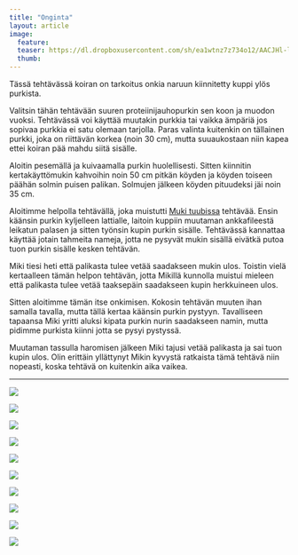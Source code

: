 ```yaml
---
title: "Onginta"
layout: article
image:
  feature:
  teaser: https://dl.dropboxusercontent.com/sh/ea1wtnz7z734o12/AACJHl-lgHbDCrXxK4Sb3W_ha/aktivointi/onginta/DS15029-245px.jpg
  thumb:
---
```


Tässä tehtävässä koiran on tarkoitus onkia naruun kiinnitetty kuppi ylös purkista.

Valitsin tähän tehtävään suuren proteiinijauhopurkin sen koon ja muodon vuoksi. Tehtävässä voi käyttää muutakin purkkia tai vaikka ämpäriä jos sopivaa purkkia ei satu olemaan tarjolla. Paras valinta kuitenkin on tällainen purkki, joka on riittävän korkea (noin 30 cm), mutta suuaukostaan niin kapea ettei koiran pää mahdu siitä sisälle.

Aloitin pesemällä ja kuivaamalla purkin huolellisesti. Sitten kiinnitin kertakäyttömukin kahvoihin noin 50 cm pitkän köyden ja köyden toiseen päähän solmin puisen palikan. Solmujen jälkeen köyden pituudeksi jäi noin 35 cm.

Aloitimme helpolla tehtävällä, joka muistutti [Muki tuubissa](http://minimuutti.com/aktivointi/muki-tuubissa/) tehtävää. Ensin käänsin purkin kyljelleen lattialle, laitoin kuppiin muutaman ankkafileestä leikatun palasen ja sitten työnsin kupin purkin sisälle. Tehtävässä kannattaa käyttää jotain tahmeita nameja, jotta ne pysyvät mukin sisällä eivätkä putoa tuon purkin sisälle kesken tehtävän.

Miki tiesi heti että palikasta tulee vetää saadakseen mukin ulos. Toistin vielä kertaalleen tämän helpon tehtävän, jotta Mikillä kunnolla muistui mieleen että palikasta tulee vetää taaksepäin saadakseen kupin herkkuineen ulos.

Sitten aloitimme tämän itse onkimisen. Kokosin tehtävän muuten ihan samalla tavalla, mutta tällä kertaa käänsin purkin pystyyn. Tavalliseen tapaansa Miki yritti aluksi kipata purkin nurin saadakseen namin, mutta pidimme purkista kiinni jotta se pysyi pystyssä.

Muutaman tassulla haromisen jälkeen Miki tajusi vetää palikasta ja sai tuon kupin ulos. Olin erittäin yllättynyt Mikin kyvystä ratkaista tämä tehtävä niin nopeasti, koska tehtävä on kuitenkin aika vaikea.

---

[![](https://dl.dropboxusercontent.com/sh/ea1wtnz7z734o12/AAC-ycToqEOfqbQujK-BFjvHa/aktivointi/onginta/DS14851-800px.jpg)](https://dl.dropboxusercontent.com/sh/ea1wtnz7z734o12/AADyOc7mKoGCAGwB_NlZVD_xa/aktivointi/onginta/DS14851.jpg)

[![](https://dl.dropboxusercontent.com/sh/ea1wtnz7z734o12/AADdWLNuHjRNtgyAioWy09yPa/aktivointi/onginta/DS14853-800px.jpg)](https://dl.dropboxusercontent.com/sh/ea1wtnz7z734o12/AABG_I9XlCPg7GPF8KCquLoYa/aktivointi/onginta/DS14853.jpg)

[![](https://dl.dropboxusercontent.com/sh/ea1wtnz7z734o12/AAA6oEk-8dLF61pJro1VIyfza/aktivointi/onginta/DS14856-800px.jpg)](https://dl.dropboxusercontent.com/sh/ea1wtnz7z734o12/AAAByqkEGJ--x1orYUZLXjW9a/aktivointi/onginta/DS14856.jpg)

[![](https://dl.dropboxusercontent.com/sh/ea1wtnz7z734o12/AACownZZGP5Xq7aHT9HhwCmpa/aktivointi/onginta/DS15029-800px.jpg)](https://dl.dropboxusercontent.com/sh/ea1wtnz7z734o12/AABOyFEdpbe93AJsRgtxp4kWa/aktivointi/onginta/DS15029.jpg)

[![](https://dl.dropboxusercontent.com/sh/ea1wtnz7z734o12/AABzbik9-JuKRZ7x6e6bOKlQa/aktivointi/onginta/DS14881-800px.jpg)](https://dl.dropboxusercontent.com/sh/ea1wtnz7z734o12/AACm3whGJ9_zksEGRYgIV-E2a/aktivointi/onginta/DS14881.jpg)

[![](https://dl.dropboxusercontent.com/sh/ea1wtnz7z734o12/AABdPbwVQCGPKqHFAp1nm5f7a/aktivointi/onginta/DS14965-800px.jpg)](https://dl.dropboxusercontent.com/sh/ea1wtnz7z734o12/AABQlyfUJYYjcxDZWfWtba7Xa/aktivointi/onginta/DS14965.jpg)

[![](https://dl.dropboxusercontent.com/sh/ea1wtnz7z734o12/AAAZJA5o0HQzdeB3WnRI2Ca-a/aktivointi/onginta/DS14972-800px.jpg)](https://dl.dropboxusercontent.com/sh/ea1wtnz7z734o12/AAAOX1b619S9Hv2R9TM5rsZWa/aktivointi/onginta/DS14972.jpg)

[![](https://dl.dropboxusercontent.com/sh/ea1wtnz7z734o12/AABv2LjHmUh8upwX3Kp2g417a/aktivointi/onginta/DS14929-800px.jpg)](https://dl.dropboxusercontent.com/sh/ea1wtnz7z734o12/AADj57KzkJY_mmqNrJYOjqLda/aktivointi/onginta/DS14929.jpg)

[![](https://dl.dropboxusercontent.com/sh/ea1wtnz7z734o12/AAB7Rs27Si1FopezQj1Q3tUsa/aktivointi/onginta/DS14944-800px.jpg)](https://dl.dropboxusercontent.com/sh/ea1wtnz7z734o12/AADPcWGI8up7GS00wwomKQpra/aktivointi/onginta/DS14944.jpg)

[![](https://dl.dropboxusercontent.com/sh/ea1wtnz7z734o12/AADlDqd066LrC_wr574WmZVWa/aktivointi/onginta/DS14945-800px.jpg)](https://dl.dropboxusercontent.com/sh/ea1wtnz7z734o12/AABcY3kxjYfFCXyq8iArblOna/aktivointi/onginta/DS14945.jpg)
